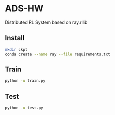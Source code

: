 # ADS-HW

Distributed RL System based on ray.rllib

## Install

```bash
mkdir ckpt
conda create --name ray --file requirements.txt
```

## Train

```bash
python -u train.py
```

## Test

```bash
python -u test.py
```
